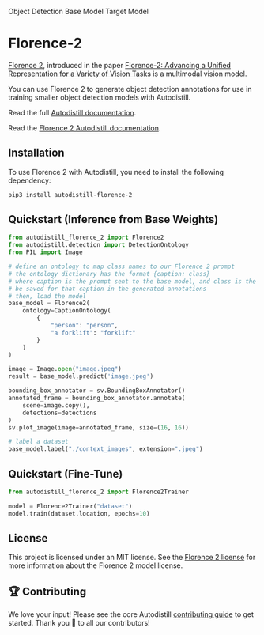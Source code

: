 <span class="cls-button">Object Detection</span>
<span class="bm-model">Base Model</span>
<span class="tm-button">Target Model</span>

# Florence-2

[Florence 2](https://huggingface.co/microsoft/Florence-2-large), introduced in the paper [Florence-2: Advancing a Unified Representation for a Variety of Vision Tasks](https://arxiv.org/abs/2311.06242) is a multimodal vision model.

You can use Florence 2 to generate object detection annotations for use in training smaller object detection models with Autodistill.

Read the full [Autodistill documentation](https://autodistill.github.io/autodistill/).

Read the [Florence 2 Autodistill documentation](https://autodistill.github.io/autodistill/base_models/florence2/).

## Installation

To use Florence 2 with Autodistill, you need to install the following dependency:

```bash
pip3 install autodistill-florence-2
```

## Quickstart (Inference from Base Weights)

```python
from autodistill_florence_2 import Florence2
from autodistill.detection import DetectionOntology
from PIL import Image

# define an ontology to map class names to our Florence 2 prompt
# the ontology dictionary has the format {caption: class}
# where caption is the prompt sent to the base model, and class is the label that will
# be saved for that caption in the generated annotations
# then, load the model
base_model = Florence2(
    ontology=CaptionOntology(
        {
            "person": "person",
            "a forklift": "forklift"
        }
    )
)

image = Image.open("image.jpeg")
result = base_model.predict('image.jpeg')

bounding_box_annotator = sv.BoundingBoxAnnotator()
annotated_frame = bounding_box_annotator.annotate(
    scene=image.copy(),
    detections=detections
)
sv.plot_image(image=annotated_frame, size=(16, 16))

# label a dataset
base_model.label("./context_images", extension=".jpeg")
```

## Quickstart (Fine-Tune)

```python
from autodistill_florence_2 import Florence2Trainer

model = Florence2Trainer("dataset")
model.train(dataset.location, epochs=10)
```

## License

This project is licensed under an MIT license. See the [Florence 2 license](https://huggingface.co/microsoft/Florence-2-large) for more information about the Florence 2 model license.

## 🏆 Contributing

We love your input! Please see the core Autodistill [contributing guide](https://github.com/autodistill/autodistill/blob/main/CONTRIBUTING.md) to get started. Thank you 🙏 to all our contributors!
